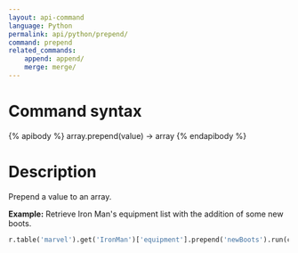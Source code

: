 ```yaml
---
layout: api-command
language: Python
permalink: api/python/prepend/
command: prepend
related_commands:
    append: append/
    merge: merge/
---
```


# Command syntax #

{% apibody %}
array.prepend(value) &rarr; array
{% endapibody %}

# Description #

Prepend a value to an array.

__Example:__ Retrieve Iron Man's equipment list with the addition of some new boots.

```py
r.table('marvel').get('IronMan')['equipment'].prepend('newBoots').run(conn)
```
